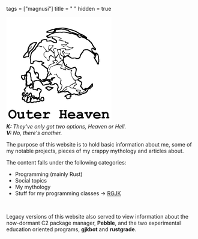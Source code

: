 tags = ["magnusi"]
title = "  "
hidden = true

<p>
<img src="/media/skull2.png" alt="outer heaven" style="height: 20em"><br>
<i><b>K: </b>They've only got two options, Heaven or Hell.</i><br>
<i><b>V: </b>No, there's another.</i><br>
<p>
The purpose of this website is to hold basic information
about me, some of my notable projects, pieces of my crappy mythology and articles about.

The content falls under the following categories:

- Programming (mainly Rust)
- Social topics
- My mythology
- Stuff for my programming classes -> [RGJK](/rgjk)
<br>

Legacy versions of this website also served to view information
about the now-dormant C2 package manager, __Pebble__, and the two
experimental education oriented programs, __gjkbot__ and __rustgrade__.
